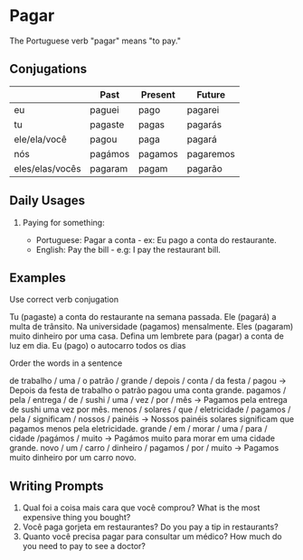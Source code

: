 # Pagar

The Portuguese verb "pagar" means "to pay."

## Conjugations

|                 | Past    | Present | Future    |
| --------------- | ------- | ------- | --------- |
| eu              | paguei  | pago    | pagarei   |
| tu              | pagaste | pagas   | pagarás   |
| ele/ela/você    | pagou   | paga    | pagará    |
| nós             | pagámos | pagamos | pagaremos |
| eles/elas/vocês | pagaram | pagam   | pagarão   |

## Daily Usages

1. Paying for something:

   - Portuguese: Pagar a conta - ex: Eu pago a conta do restaurante.
   - English: Pay the bill - e.g: I pay the restaurant bill.

## Examples

Use correct verb conjugation

Tu (pagaste) a conta do restaurante na semana passada.
Ele (pagará) a multa de trânsito.
Na universidade (pagamos) mensalmente.
Eles (pagaram) muito dinheiro por uma casa.
Defina um lembrete para (pagar) a conta de luz em dia.
Eu (pago) o autocarro todos os dias

Order the words in a sentence

de trabalho / uma / o patrão / grande / depois / conta / da festa / pagou -> Depois da festa de trabalho o patrão pagou uma conta grande.
pagamos / pela / entrega / de / sushi / uma / vez / por / mês -> Pagamos pela entrega de sushi uma vez por mês.
menos / solares / que / eletricidade / pagamos / pela / significam / nossos / painéis -> Nossos painéis solares significam que pagamos menos pela eletricidade.
grande / em / morar / uma / para / cidade /pagámos / muito -> Pagámos muito para morar em uma cidade grande.
novo / um / carro / dinheiro / pagamos / por / muito -> Pagamos muito dinheiro por um carro novo.

## Writing Prompts

1. Qual foi a coisa mais cara que você comprou? What is the most expensive thing you bought?
2. Você paga gorjeta em restaurantes? Do you pay a tip in restaurants?
3. Quanto você precisa pagar para consultar um médico? How much do you need to pay to see a doctor?
